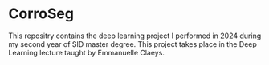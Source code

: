 # CorroSeg
This repositry contains the deep learning project I performed in 2024 during my second year of SID master degree. This project takes place in the Deep Learning lecture taught by Emmanuelle Claeys. 
